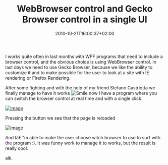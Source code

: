﻿---
title: "WebBrowser control and Gecko Browser control in a single UI"
description: ""
date: 2010-10-21T16:00:37+02:00
draft: false
tags: [Gecko]
categories: [WPF]
---
I works quite often in last months with WPF programs that need to include a browser control, and the obvious choice is using WebBrowser control. In last days we need to use Gecko Browser, because we like the ability to customize it and to make possible for the user to look at a site with IE rendering or Firefox Rendering.

After some fighting and with the help of my friend Stefano Castriotta we finally manage to have it works ![Smile](http://www.codewrecks.com/blog/wp-content/uploads/2010/10/wlEmoticonsmile1.png) now I have a program where you can switch the browser control at real time and with a single click.

[![image](http://www.codewrecks.com/blog/wp-content/uploads/2010/10/image_thumb7.png "image")](http://www.codewrecks.com/blog/wp-content/uploads/2010/10/image7.png)

Pressing the button we see that the page is reloaded

[![image](http://www.codewrecks.com/blog/wp-content/uploads/2010/10/image_thumb8.png "image")](http://www.codewrecks.com/blog/wp-content/uploads/2010/10/image8.png)

And Iâ€™m able to make the user choose witch browser to use to surf with the program :). It was funny work to manage it to works, but the result is really cool.

alk.
